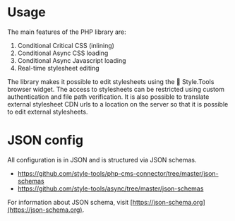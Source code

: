 # Usage

The main features of the PHP library are: 

1. Conditional Critical CSS (inlining)
2. Conditional Async CSS loading
3. Conditional Async Javascript loading
4. Real-time stylesheet editing

The library makes it possible to edit stylesheets using the 📐 Style.Tools browser widget. The access to stylesheets can be restricted using custom authentication and file path verification. It is also possible to translate external stylesheet CDN urls to a location on the server so that it is possible to edit external stylesheets.

# JSON config

All configuration is in JSON and is structured via JSON schemas.

- https://github.com/style-tools/php-cms-connector/tree/master/json-schemas
- https://github.com/style-tools/async/tree/master/json-schemas

For information about JSON schema, visit [https://json-schema.org](https://json-schema.org).
